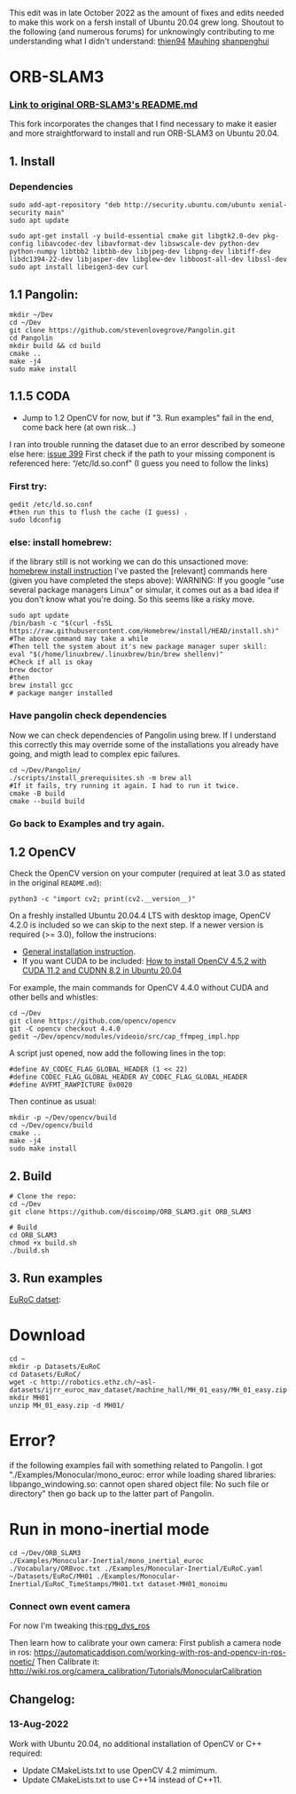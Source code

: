 This edit was in late October 2022 as the amount of fixes and edits needed to make this work on a fersh install of Ubuntu 20.04 grew long.
Shoutout to the following (and numerous forums) for unknowingly contributing to me understanding what I didn't understand:
[thien94](https://github.com/thien94/ORB_SLAM3)
[Mauhing](https://github.com/Mauhing/ORB_SLAM3)
[shanpenghui](https://github.com/shanpenghui/ORB_SLAM3_Fixed)


# ORB-SLAM3 
### [Link to original ORB-SLAM3's README.md](https://github.com/UZ-SLAMLab/ORB_SLAM3)

This fork incorporates the changes that I find necessary to make it easier and more straightforward to install and run ORB-SLAM3 on Ubuntu 20.04.

## 1. Install

### Dependencies
```
sudo add-apt-repository "deb http://security.ubuntu.com/ubuntu xenial-security main"
sudo apt update

sudo apt-get install -y build-essential cmake git libgtk2.0-dev pkg-config libavcodec-dev libavformat-dev libswscale-dev python-dev python-numpy libtbb2 libtbb-dev libjpeg-dev libpng-dev libtiff-dev libdc1394-22-dev libjasper-dev libglew-dev libboost-all-dev libssl-dev
sudo apt install libeigen3-dev curl
```
## 1.1 Pangolin:
```
mkdir ~/Dev
cd ~/Dev
git clone https://github.com/stevenlovegrove/Pangolin.git
cd Pangolin
mkdir build && cd build
cmake ..
make -j4
sudo make install
```
## 1.1.5 CODA
- Jump to 1.2 OpenCV for now, but if "3. Run examples" fail in the end, come back here (at own risk...)

I ran into trouble running the dataset due to an error described by someone else here: [issue 399](https://github.com/UZ-SLAMLab/ORB_SLAM3/issues/399)
First check if the path to your missing component is referenced here: “/etc/ld.so.conf" (I guess you need to follow the links)
### First try:
```
gedit /etc/ld.so.conf
#then run this to flush the cache (I guess) .
sudo ldconfig
```
### else: install homebrew:
if the library still is not working we can do this unsactioned move: [homebrew install instruction](https://www.how2shout.com/linux/how-to-install-brew-ubuntu-20-04-lts-linux/#3_Run_Homebrew_installation_script)
I've pasted the [relevant] commands here (given you have completed the steps above):
WARNING: If you google "use several package managers Linux" or simular, it comes out as a bad idea if you don't know what you're doing. So this seems like a risky move.

```
sudo apt update
/bin/bash -c "$(curl -fsSL https://raw.githubusercontent.com/Homebrew/install/HEAD/install.sh)"
#The above command may take a while
#Then tell the system about it's new package manager super skill:
eval "$(/home/linuxbrew/.linuxbrew/bin/brew shellenv)"
#Check if all is okay
brew doctor
#then
brew install gcc
# package manger installed

```
### Have pangolin check dependencies
Now we can check dependencies of Pangolin using brew. If I understand this correctly this may override some of the installations you already have going, and migth lead to complex epic failures.
```
cd ~/Dev/Pangolin/
./scripts/install_prerequisites.sh -m brew all
#If it fails, try running it again. I had to run it twice.
cmake -B build
cmake --build build
```
### Go back to Examples and try again.


## 1.2 OpenCV

Check the OpenCV version on your computer (required at leat 3.0 as stated in the original `README.md`):
```
python3 -c "import cv2; print(cv2.__version__)" 
```
On a freshly installed Ubuntu 20.04.4 LTS with desktop image, OpenCV 4.2.0 is included so we can skip to the next step. If a newer version is required (>= 3.0), follow the instrucions:
- [General installation instruction](https://docs.opencv.org/4.x/d0/d3d/tutorial_general_install.html). 
- If you want CUDA to be included: [How to install OpenCV 4.5.2 with CUDA 11.2 and CUDNN 8.2 in Ubuntu 20.04](https://gist.github.com/raulqf/f42c718a658cddc16f9df07ecc627be7)

For example, the main commands for OpenCV 4.4.0 without CUDA and other bells and whistles:
```
cd ~/Dev
git clone https://github.com/opencv/opencv
git -C opencv checkout 4.4.0
gedit ~/Dev/opencv/modules/videoio/src/cap_ffmpeg_impl.hpp
```
A script just opened, now add the following lines in the top:
```
#define AV_CODEC_FLAG_GLOBAL_HEADER (1 << 22)
#define CODEC_FLAG_GLOBAL_HEADER AV_CODEC_FLAG_GLOBAL_HEADER
#define AVFMT_RAWPICTURE 0x0020
```
Then continue as usual:
```
mkdir -p ~/Dev/opencv/build
cd ~/Dev/opencv/build
cmake ..
make -j4
sudo make install
```

## 2. Build

```
# Clone the repo:
cd ~/Dev
git clone https://github.com/discoimp/ORB_SLAM3.git ORB_SLAM3

# Build
cd ORB_SLAM3
chmod +x build.sh
./build.sh
```

## 3. Run examples

[EuRoC datset](https://projects.asl.ethz.ch/datasets/doku.php?id=kmavvisualinertialdatasets):

# Download
```
cd ~
mkdir -p Datasets/EuRoC
cd Datasets/EuRoC/
wget -c http://robotics.ethz.ch/~asl-datasets/ijrr_euroc_mav_dataset/machine_hall/MH_01_easy/MH_01_easy.zip
mkdir MH01
unzip MH_01_easy.zip -d MH01/
```

# Error?
if the following examples fail with something related to Pangolin. I got "./Examples/Monocular/mono_euroc: error while loading shared libraries: libpango_windowing.so: cannot open shared object file: No such file or directory"
then go back up to the latter part of Pangolin.
# Run in mono-inertial mode
```
cd ~/Dev/ORB_SLAM3
./Examples/Monocular-Inertial/mono_inertial_euroc ./Vocabulary/ORBvoc.txt ./Examples/Monocular-Inertial/EuRoC.yaml ~/Datasets/EuRoC/MH01 ./Examples/Monocular-Inertial/EuRoC_TimeStamps/MH01.txt dataset-MH01_monoimu

```
### Connect own event camera
For now I'm tweaking this:[rpg_dvs_ros](https://github.com/discoimp/rpg_dvs_ros)

Then learn how to calibrate your own camera:
First publish a camera node in ros:
https://automaticaddison.com/working-with-ros-and-opencv-in-ros-noetic/
Then Calibrate it:
http://wiki.ros.org/camera_calibration/Tutorials/MonocularCalibration

## Changelog:
### 13-Aug-2022
Work with Ubuntu 20.04, no additional installation of OpenCV or C++ required:
- Update CMakeLists.txt to use OpenCV 4.2 mimimum.
- Update CMakeLists.txt to use C++14 instead of C++11.
